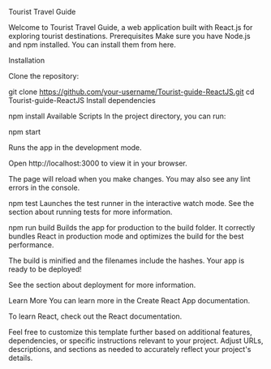 Tourist Travel Guide


Welcome to Tourist Travel Guide, a web application built with React.js for exploring tourist destinations.
Prerequisites
Make sure you have Node.js and npm installed. You can install them from here.

Installation

Clone the repository:


git clone https://github.com/your-username/Tourist-guide-ReactJS.git
cd Tourist-guide-ReactJS
Install dependencies

npm install
Available Scripts
In the project directory, you can run:

npm start

Runs the app in the development mode.

Open http://localhost:3000 to view it in your browser.

The page will reload when you make changes.
You may also see any lint errors in the console.

npm test
Launches the test runner in the interactive watch mode.
See the section about running tests for more information.

npm run build
Builds the app for production to the build folder.
It correctly bundles React in production mode and optimizes the build for the best performance.

The build is minified and the filenames include the hashes.
Your app is ready to be deployed!

See the section about deployment for more information.




Learn More
You can learn more in the Create React App documentation.

To learn React, check out the React documentation.

Feel free to customize this template further based on additional features, dependencies, or specific instructions relevant to your project. Adjust URLs, descriptions, and sections as needed to accurately reflect your project's details.
